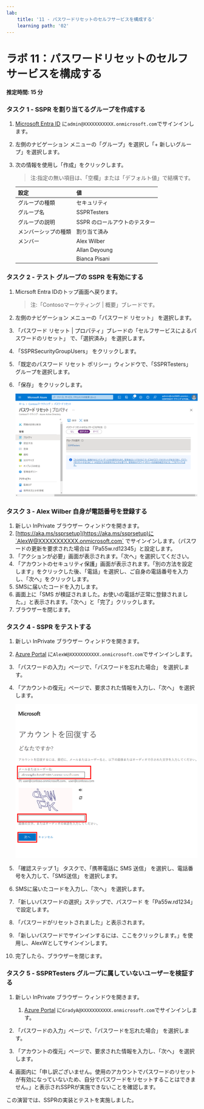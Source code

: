 ```yaml
---
lab:
    title: '11 - パスワードリセットのセルフサービスを構成する'
    learning path: '02'
---
```


# ラボ 11：パスワードリセットのセルフサービスを構成する
#### 推定時間: 15 分

### タスク 1 - SSPR を割り当てるグループを作成する

1. [Microsoft Entra ID]( https://portal.azure.com/#blade/Microsoft_AAD_IAM/ActiveDirectoryMenuBlade/Overview) に`admin@XXXXXXXXXXX.onmicrosoft.com`でサインインします。

2. 左側のナビゲーション メニューの「グループ」を選択し「+ 新しいグループ」を選択します。

2. 次の情報を使用し「作成」をクリックします。

    > 注:指定の無い項目は、「空欄」または「デフォルト値」で結構です。
    
    | 設定 | 値 |
    | :--- | :--- |
    | グループの種類| セキュリティ |
    | グループ名| SSPRTesters |
    | グループの説明| SSPR のロールアウトのテスター |
    | メンバーシップの種類| 割り当て済み |
    | メンバー| Alex Wilber |
    | | Allan Deyoung |
    | | Bianca Pisani |



### タスク 2 - テスト グループの SSPR を有効にする

1. Micrsoft Entra IDのトップ画面へ戻ります。

    > 注:「Contosoマーケティング | 概要」ブレードです。

2. 左側のナビゲーション メニューの「パスワード リセット」 を選択します。

3. 「パスワード リセット | プロパティ」ブレードの「セルフサービスによるパスワードのリセット」 で、「選択済み」 を選択します。

4. 「SSPRSecurityGroupUsers」 をクリックします。

5. 「既定のパスワード リセット ポリシー」ウィンドウで、「SSPRTesters」 グループを選択します。

6. 「保存」 をクリックします。

    ![「選択済み」、「グループの選択」、「保存」が強調表示された「パスワード リセット」の「プロパティ」ページが表示されている画面イメージ](./media/lp2-mod2-enable-password-reset-for-selected-group.png)

    

### タスク 3 - Alex Wilber 自身が電話番号を登録する

1. 新しい InPrivate ブラウザー ウィンドウを開きます。
2. [https://aka.ms/ssprsetup](https://aka.ms/ssprsetup)に`AlexW@XXXXXXXXXXX.onmicrosoft.com` でサインインします。（パスワードの更新を要求された場合は「Pa55w.rd12345」と設定します。
4. 「アクションが必要」画面が表示されます。「次へ」を選択してください。
5. 「アカウントのセキュリティ保護」画面が表示されます。「別の方法を設定します」をクリックした後、「電話」を選択し、ご自身の電話番号を入力し、「次へ」をクリックします。
6. SMSに届いたコードを入力します。
7. 画面上に「SMS が検証されました。お使いの電話が正常に登録されました。」と表示されます。「次へ」と「完了」クリックします。
8. ブラウザーを閉じます。



### タスク 4 - SSPR をテストする

1. 新しい InPrivate ブラウザー ウィンドウを開きます。

2. [Azure Portal]( https://portal.azure.com) に`AlexW@XXXXXXXXXXX.onmicrosoft.com`でサインインします。

3. 「パスワードの入力」ページで、「パスワードを忘れた場合」 を選択します。

4. 「アカウントの復元」ページで、要求された情報を入力し、「次へ」 を選択します。

    ![「メールまたはユーザー名」、入力ボックス、「次へ」ボタンが強調表示された「アカウントの復元」ページが表示されている画面イメージ](./media/lp2-mod2-get-back-into-your-account-page.png)

5. 「確認ステップ 1」 タスクで、「携帯電話に SMS 送信」 を選択し、電話番号を入力して、「SMS送信」 を選択します。

6. SMSに届いたコードを入力し、「次へ」 を選択します。

7. 「新しいパスワードの選択」ステップで、パスワード を「Pa55w.rd1234」 で設定します。

9. 「パスワードがリセットされました」と表示されます。

10. 「新しいパスワードでサインインするには、ここをクリックします。」を使用し、AlexWとしてサインインします。

11. 完了したら、ブラウザーを閉じます。

      

### タスク 5 - SSPRTesters グループに属していないユーザーを検証する

1. 新しい InPrivate ブラウザー ウィンドウを開きます。

   1. [Azure Portal]( https://portal.azure.com) に`GradyA@XXXXXXXXXXX.onmicrosoft.com`でサインインします。

2. 「パスワードの入力」ページで、「パスワードを忘れた場合」 を選択します。

3. 「アカウントの復元」ページで、要求された情報を入力し、「次へ」 を選択します。

4. 画面内に「申し訳ございません。使用のアカウントでパスワードのリセットが有効になっていないため、自分でパスワードをリセットすることはできません。」と表示されSSPRが実施できないことを確認します。

   

この演習では、SSPRの実装とテストを実施しました。
